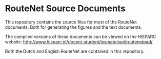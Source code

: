 RouteNet Source Documents
=========================

This repository contains the source files for most of the RouteNet documents.
Both for generating the figures and the text documents.

The compiled versions of these documents can be viewed on the HiSPARC website:
http://www.hisparc.nl/docent-student/lesmateriaal/routenetpad/

Both the Dutch and English RouteNet are contained in this repository.
